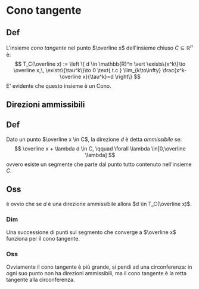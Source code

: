 # Cono tangente
## Def
L'insieme _cono tangente_ nel punto $\overline x$ dell'insieme chiuso $C \subseteq \mathbb{R}^n$ è:
$$
T_C(\overline x) := \left \{ d \in \mathbb{R}^n \vert \exists\{x^k\}\to \overline x,\, \exists\{\tau^k\}\to 0 \text{ t.c } \lim_{k\to\infty} \frac{x^k-\overline x}{\tau^k}=d  \right\}
$$
E' evidente che questo insieme è un Cono.

## Direzioni ammissibili
## Def 
Dato un punto $\overline x \in C$, la direzione $d$ è detta _ammissibile_ se:
$$
\overline x + \lambda d \in C, \qquad \forall \lambda \in[0,\overline \lambda]
$$
ovvero esiste un segmente che parte dal punto tutto contenuto nell'insieme $C$.

## Oss
è ovvio che se $d$ è una direzione ammissibile allora $d \in T_C(\overline x)$.
### Dim 
Una successione di punti sul segmento che converge a $\overline x$ funziona per il cono tangente.

### Oss
Ovviamente il cono tangente è più grande, si pendi ad una circonferenza: in ogni suo punto non ha direzioni ammissibili, ma il cono tangente è la retta tangente alla circonferenza.



